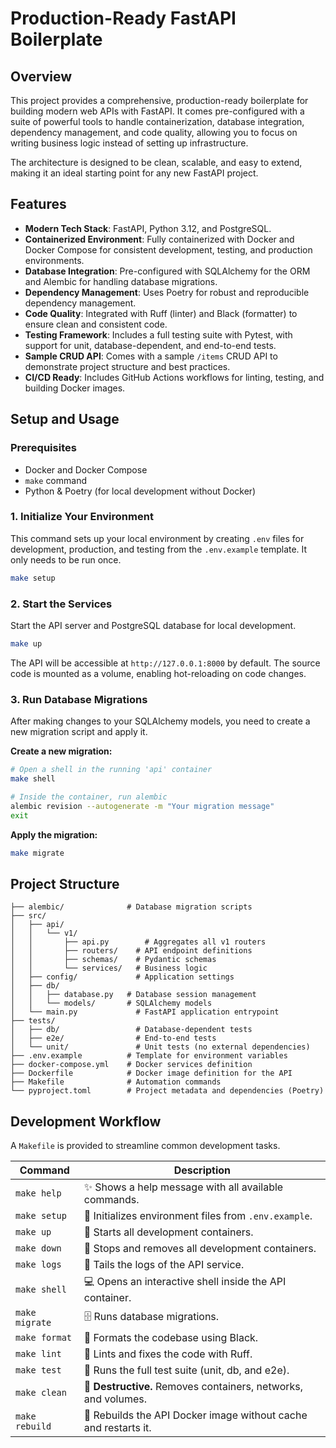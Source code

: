 # Production-Ready FastAPI Boilerplate

## Overview

This project provides a comprehensive, production-ready boilerplate for building modern web APIs with FastAPI. It comes pre-configured with a suite of powerful tools to handle containerization, database integration, dependency management, and code quality, allowing you to focus on writing business logic instead of setting up infrastructure.

The architecture is designed to be clean, scalable, and easy to extend, making it an ideal starting point for any new FastAPI project.

## Features

-   **Modern Tech Stack**: FastAPI, Python 3.12, and PostgreSQL.
-   **Containerized Environment**: Fully containerized with Docker and Docker Compose for consistent development, testing, and production environments.
-   **Database Integration**: Pre-configured with SQLAlchemy for the ORM and Alembic for handling database migrations.
-   **Dependency Management**: Uses Poetry for robust and reproducible dependency management.
-   **Code Quality**: Integrated with Ruff (linter) and Black (formatter) to ensure clean and consistent code.
-   **Testing Framework**: Includes a full testing suite with Pytest, with support for unit, database-dependent, and end-to-end tests.
-   **Sample CRUD API**: Comes with a sample `/items` CRUD API to demonstrate project structure and best practices.
-   **CI/CD Ready**: Includes GitHub Actions workflows for linting, testing, and building Docker images.

## Setup and Usage

### Prerequisites

-   Docker and Docker Compose
-   `make` command
-   Python & Poetry (for local development without Docker)

### 1. Initialize Your Environment

This command sets up your local environment by creating `.env` files for development, production, and testing from the `.env.example` template. It only needs to be run once.

```sh
make setup
```

### 2. Start the Services

Start the API server and PostgreSQL database for local development.

```sh
make up
```

The API will be accessible at `http://127.0.0.1:8000` by default. The source code is mounted as a volume, enabling hot-reloading on code changes.

### 3. Run Database Migrations

After making changes to your SQLAlchemy models, you need to create a new migration script and apply it.

**Create a new migration:**

```sh
# Open a shell in the running 'api' container
make shell

# Inside the container, run alembic
alembic revision --autogenerate -m "Your migration message"
exit
```

**Apply the migration:**

```sh
make migrate
```

## Project Structure

```
├── alembic/              # Database migration scripts
├── src/
│   ├── api/
│   │   └── v1/
│   │       ├── api.py        # Aggregates all v1 routers
│   │       ├── routers/    # API endpoint definitions
│   │       ├── schemas/    # Pydantic schemas
│   │       └── services/   # Business logic
│   ├── config/             # Application settings
│   ├── db/
│   │   ├── database.py   # Database session management
│   │   └── models/       # SQLAlchemy models
│   └── main.py             # FastAPI application entrypoint
├── tests/
│   ├── db/                 # Database-dependent tests
│   ├── e2e/                # End-to-end tests
│   └── unit/               # Unit tests (no external dependencies)
├── .env.example          # Template for environment variables
├── docker-compose.yml    # Docker services definition
├── Dockerfile            # Docker image definition for the API
├── Makefile              # Automation commands
└── pyproject.toml        # Project metadata and dependencies (Poetry)
```

## Development Workflow

A `Makefile` is provided to streamline common development tasks.

| Command         | Description                                                          |
|-----------------|----------------------------------------------------------------------|
| `make help`     | ✨ Shows a help message with all available commands.                 |
| `make setup`    | 🚀 Initializes environment files from `.env.example`.                |
| `make up`       | 🐳 Starts all development containers.                                |
| `make down`     | 🛑 Stops and removes all development containers.                     |
| `make logs`     | 📜 Tails the logs of the API service.                                |
| `make shell`    | 💻 Opens an interactive shell inside the API container.              |
| `make migrate`  | 🗄️ Runs database migrations.                                        |
| `make format`   | 🎨 Formats the codebase using Black.                                 |
| `make lint`     | 🔎 Lints and fixes the code with Ruff.                               |
| `make test`     | 🧪 Runs the full test suite (unit, db, and e2e).                     |
| `make clean`    | 🧹 **Destructive.** Removes containers, networks, and volumes.        |
| `make rebuild`  | 🔄 Rebuilds the API Docker image without cache and restarts it.       |